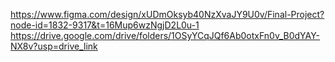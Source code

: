 https://www.figma.com/design/xUDmOksyb40NzXvaJY9U0v/Final-Project?node-id=1832-9317&t=16Mup6wzNgjD2L0u-1
https://drive.google.com/drive/folders/1OSyYCqJQf6Ab0otxFn0v_B0dYAY-NX8v?usp=drive_link
